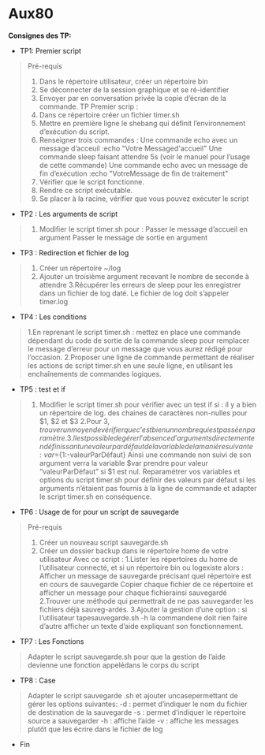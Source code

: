 # Aux80

__**Consignes des TP:**__
* TP1: Premier script
>Pré-requis
>   1. Dans le répertoire utilisateur, créer un répertoire bin
>   2. Se déconnecter de la session graphique et se ré-identifier
>   3. Envoyer par en conversation privée la copie d’écran de la commande.
>TP Premier scrip :
>1. Dans ce répertoire créer un fichier timer.sh
>2. Mettre en première ligne le shebang qui définit l’environnement d’exécution du script.
>3. Renseigner trois commandes :
>   Une commande echo avec un message d’acceuil :echo "Votre Messaged'accueil"
>   Une commande sleep faisant attendre 5s (voir le manuel pour l’usage de cette commande)
>   Une commande echo avec un message de fin d’exécution :echo "VotreMessage de fin de traitement"
>4. Vérifier que le script fonctionne.
>5. Rendre ce script exécutable.
>6. Se placer à la racine, vérifier que vous pouvez exécuter le script
* TP2 : Les arguments de script
>1. Modifier le script timer.sh pour :
>   Passer le message d’accueil en argument
>   Passer le message de sortie en argument
* TP3 : Redirection et fichier de log
>1. Créer un répertoire ~/log
>2. Ajouter un troisième argument recevant le nombre de seconde à attendre
>3.Récupérer les erreurs de sleep pour les enregistrer dans un fichier de log daté.
>Le fichier de log doit s’appeler timer.log
* TP4 : Les conditions
>1.En reprenant le script timer.sh : mettez en place une commande dépendant du code de sortie de
>la commande sleep pour remplacer le message d’erreur pour un message que vous aurez rédigé pour l’occasion.
>2.Proposer une ligne de commande permettant de réaliser les actions de script timer.sh en une seule ligne,
>en utilisant les enchaînements de commandes logiques.
* TP5 : test et if
>1. Modifier le script timer.sh pour vérifier avec un test if si :
>   il y a bien un répertoire de log.
>   des chaines de caractères non-nulles pour $1, $2 et $3
>2.Pour $3, trouver un moyen de vérifier que c’est bien un nombre qui est passé en paramètre.
>3.Il est possible de gérer l’absence d’arguments directement en définissant une valeurpar défaut de la variable
>de la manière suivante :
>   var=${1:-valeurParDéfaut}
>Ainsi une commande non suivi de son argument verra la variable $var prendre pour valeur “valeurParDéfaut” si $1 est nul.
>Reparamétrer vos variables et options du script timer.sh pour définir des valeurs par défaut si les arguments
>n’étaient pas fournis à la ligne de commande et adapter le script timer.sh en conséquence.
* TP6 : Usage de for pour un script de sauvegarde
> Pré-requis
>   1. Créer un nouveau script sauvegarde.sh
>   2. Créer un dossier backup dans le répertoire home de votre utilisateur
>Avec ce script :
>   1.Lister les répertoires du home de l’utilisateur connecté, et si un répertoire bin ou logexiste alors :
>     Afficher un message de sauvegarde précisant quel répertoire est en cours de sauvegarde
>     Copier chaque fichier de ce répertoire et afficher un message pour chaque fichierainsi sauvegardé
>   2.Trouver une méthode qui permettrait de ne pas sauvegarder les fichiers déjà sauveg-ardés.
>   3.Ajouter la gestion d’une option : si l’utilisateur tapesauvegarde.sh -h la commandene doit rien faire d’autre
>   afficher un texte d’aide expliquant son fonctionnement.
* TP7 : Les Fonctions
> Adapter le script sauvegarde.sh pour que la gestion de l’aide devienne une fonction appelédans le corps du script
* TP8 : Case
> Adapter le script sauvegarde .sh et ajouter uncasepermettant de gérer les options suivantes:
>   -d : permet d’indiquer le nom du fichier de destination de la sauvegarde
>   -s : permet d’indiquer le répertoire source a sauvegarder
>   -h : affiche l’aide
>   -v : affiche les messages plutôt que les écrire dans le fichier de log
* Fin
